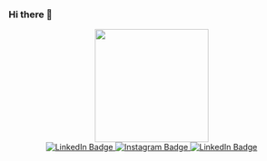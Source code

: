 ### Hi there 👋

<div id="header" align="center">
  <img src="https://media.giphy.com/media/3oEjHGr1Fhz0kyv8Ig/giphy.gif" width="200"/>
</div>

<div id="badges" align="center">
  <a href="https://www.linkedin.com/in/alba-navarro-manzano-136a471a0">
    <img src="https://img.shields.io/badge/LinkedIn-blue?style=for-the-badge&logo=linkedin&logoColor=white" alt="LinkedIn Badge"/>
  </a>
  <a href="https://www.instagram.com/aboutandreashinee/">
   <img src="https://img.shields.io/badge/Instagram-pink?style=for-the-badge&logo=instagram&logoColor=purple" alt="Instagram Badge"/>
  </a>
  <a href="mailto:qndreashinee@gmail.com">
  <img src="https://img.shields.io/badge/Gmail-white?style=for-the-badge&logo=gmail&logoColor=red" alt="LinkedIn Badge"/>
    </a>
</div>
